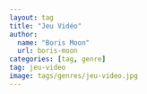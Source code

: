 ```yaml
---
layout: tag
title: "Jeu Vidéo"
author:
  name: "Boris Moon"
  url: boris-moon
categories: [tag, genre]
tag: jeu-video
image: tags/genres/jeu-video.jpg
---
```

